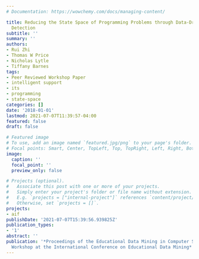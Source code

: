 ```yaml
---
# Documentation: https://wowchemy.com/docs/managing-content/

title: Reducing the State Space of Programming Problems through Data-Driven Feature
  Detection
subtitle: ''
summary: ''
authors:
- Rui Zhi
- Thomas W Price
- Nicholas Lytle
- Tiffany Barnes
tags:
- Peer Reviewed Workshop Paper
- intelligent support
- its
- programming
- state-space
categories: []
date: '2018-01-01'
lastmod: 2021-07-07T11:39:57-04:00
featured: false
draft: false

# Featured image
# To use, add an image named `featured.jpg/png` to your page's folder.
# Focal points: Smart, Center, TopLeft, Top, TopRight, Left, Right, BottomLeft, Bottom, BottomRight.
image:
  caption: ''
  focal_point: ''
  preview_only: false

# Projects (optional).
#   Associate this post with one or more of your projects.
#   Simply enter your project's folder or file name without extension.
#   E.g. `projects = ["internal-project"]` references `content/project/deep-learning/index.md`.
#   Otherwise, set `projects = []`.
projects:
- aif
publishDate: '2021-07-07T15:39:56.939825Z'
publication_types:
- '1'
abstract: ''
publication: '*Proceedings of the Educational Data Mining in Computer Science Education
  Workshop at the International Conference on Educational Data Mining*'
---
```

